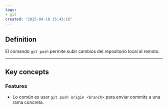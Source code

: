 ```yaml
---
tags: 
- git
created: "2025-04-10 15:43:16"
---
```

## **Definition**
El comando `git push` permite subir cambios del repositorio local al remoto.
___
## **Key concepts**
### **Features**
- Lo común es usar `git push origin <branch>` para enviar commits a una rama concreta.


